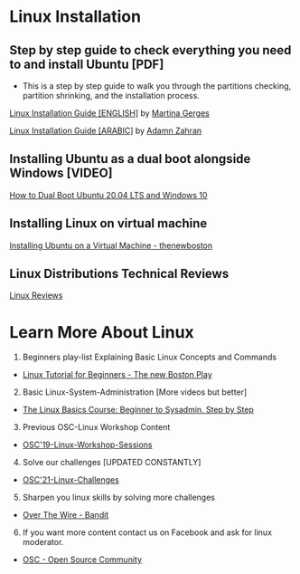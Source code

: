 # Linux Installation

## Step by step guide to check everything you need to and install Ubuntu [PDF]

- This is a step by step guide to walk you through the partitions checking, 
partition shrinking, and the installation process.

[Linux Installation Guide [ENGLISH]](Linux-Installation-Guide-[English].pdf) by [Martina Gerges](https://github.com/martinagerges)

[Linux Installation Guide [ARABIC]](Linux-Installation-Guide-[Arabic].pdf) by [Adamn Zahran](https://gitlab.com/lordadamson)

## Installing Ubuntu as a dual boot alongside Windows [VIDEO]

[How to Dual Boot Ubuntu 20.04 LTS and Windows 10](https://www.youtube.com/watch?v=-iSAyiicyQY&t=324s)

## Installing Linux on virtual machine

[Installing Ubuntu on a Virtual Machine - thenewboston
](https://www.youtube.com/watch?v=FvziRqkLrEU&list=PL6gx4Cwl9DGCkg2uj3PxUWhMDuTw3VKjM&index=3)

## Linux Distributions Technical Reviews

[Linux Reviews](https://github.com/Open-Source-Community/Linux-Reviews)

# Learn More About Linux 

1. Beginners play-list Explaining Basic Linux Concepts and Commands 
- [Linux Tutorial for Beginners - The new Boston Play](https://www.youtube.com/playlist?list=PL6gx4Cwl9DGCkg2uj3PxUWhMDuTw3VKjM)

2. Basic Linux-System-Administration [More videos but better]
- [The Linux Basics Course: Beginner to Sysadmin, Step by Step](https://www.youtube.com/playlist?list=PLtK75qxsQaMLZSo7KL-PmiRarU7hrpnwK)

3. Previous OSC-Linux Workshop Content  
- [OSC'19-Linux-Workshop-Sessions](https://github.com/Open-Source-Community/OSC19-Linux-Workshop-Sessions)

4. Solve our challenges [UPDATED CONSTANTLY] 
- [OSC'21-Linux-Challenges](https://github.com/Open-Source-Community/Linux-Challenges)

5. Sharpen you linux skills by solving more challenges
- [Over The Wire - Bandit](https://overthewire.org/wargames/bandit/)

6. If you want more content contact us on Facebook and ask for linux moderator.

- [OSC - Open Source Community](https://www.facebook.com/oscgeeks/)
